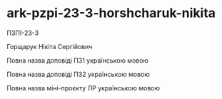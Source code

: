 # ark-pzpi-23-3-horshcharuk-nikita

ПЗПІ-23-3

Горщарук Нікіта Сергійович

Повна назва доповіді ПЗ1 українською мовою

Повна назва доповіді ПЗ2 українською мовою

Повна назва міні-проєкту ЛР українською мовою
